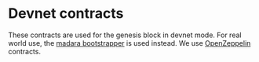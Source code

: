 # Devnet contracts

These contracts are used for the genesis block in devnet mode. For real world use, the [madara bootstrapper] is used instead.
We use [OpenZeppelin] contracts.

[openzeppelin]: https://docs.openzeppelin.com
[madara bootstrapper]: https://github.com/madara-alliance/madara-bootstrapper
